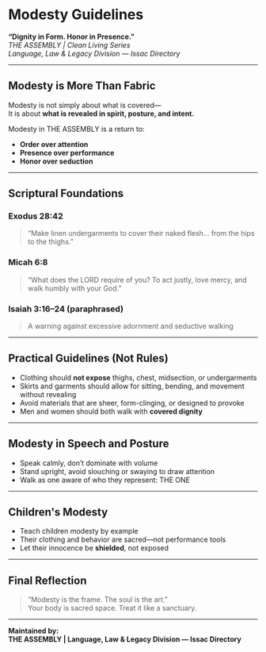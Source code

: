 
# Modesty Guidelines  
**“Dignity in Form. Honor in Presence.”**  
*THE ASSEMBLY | Clean Living Series*  
*Language, Law & Legacy Division — Issac Directory*

---

## Modesty is More Than Fabric

Modesty is not simply about what is covered—  
It is about **what is revealed in spirit, posture, and intent.**

Modesty in THE ASSEMBLY is a return to:
- **Order over attention**
- **Presence over performance**
- **Honor over seduction**

---

## Scriptural Foundations

### Exodus 28:42  
> “Make linen undergarments to cover their naked flesh... from the hips to the thighs.”

### Micah 6:8  
> “What does the LORD require of you? To act justly, love mercy, and walk humbly with your God.”

### Isaiah 3:16–24 (paraphrased)  
> A warning against excessive adornment and seductive walking

---

## Practical Guidelines (Not Rules)

- Clothing should **not expose** thighs, chest, midsection, or undergarments  
- Skirts and garments should allow for sitting, bending, and movement without revealing  
- Avoid materials that are sheer, form-clinging, or designed to provoke  
- Men and women should both walk with **covered dignity**

---

## Modesty in Speech and Posture

- Speak calmly, don’t dominate with volume  
- Stand upright, avoid slouching or swaying to draw attention  
- Walk as one aware of who they represent: THE ONE

---

## Children's Modesty

- Teach children modesty by example  
- Their clothing and behavior are sacred—not performance tools  
- Let their innocence be **shielded**, not exposed

---

## Final Reflection

> “Modesty is the frame. The soul is the art.”  
> Your body is sacred space. Treat it like a sanctuary.

---

**Maintained by:**  
**THE ASSEMBLY | Language, Law & Legacy Division — Issac Directory**
